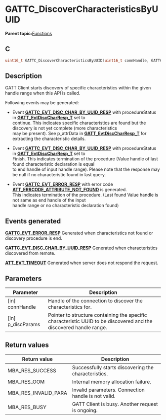 # GATTC\_DiscoverCharacteristicsByUUID

**Parent topic:**[Functions](GUID-AA412A66-C329-47A0-BB6A-362B8F7A62FE.md)

## C

```c
uint16_t GATTC_DiscoverCharacteristicsByUUID(uint16_t connHandle, GATTC_DiscoverCharacteristicByUuidParams_T *p_discParams);
```

## Description

GATT Client starts discovery of specific characteristics within the given handle range when this API is called.

Following events may be generated:

-   Event **[GATTC\_EVT\_DISC\_CHAR\_BY\_UUID\_RESP](GUID-20EFFBD2-7D3F-40CA-B85C-8FD3202D9933.md)** with procedureStatus in **[GATT\_EvtDiscCharResp\_T](GUID-5C4332DF-3DBC-44CA-BB0E-CD2D9A622A19.md)** set to<br />continue. This indicates specific characteristics are found but the discovery is not yet complete \(more characteristics<br />may be present\). See p\_attrData in **[GATT\_EvtDiscCharResp\_T](GUID-5C4332DF-3DBC-44CA-BB0E-CD2D9A622A19.md)** for extracting the characteristic details.

-   Event **[GATTC\_EVT\_DISC\_CHAR\_BY\_UUID\_RESP](GUID-20EFFBD2-7D3F-40CA-B85C-8FD3202D9933.md)** with procedureStatus in **[GATT\_EvtDiscCharResp\_T](GUID-5C4332DF-3DBC-44CA-BB0E-CD2D9A622A19.md)** set to<br />Finish. This indicates termination of the procedure \(Value handle of last found characteristic declaration is equal<br />to end handle of input handle range\). Please note that the response may be null if no characteristic found in last query.

-   Event **[GATTC\_EVT\_ERROR\_RESP](GUID-20EFFBD2-7D3F-40CA-B85C-8FD3202D9933.md)** with error code **[ATT\_ERRCODE\_ATTRIBUTE\_NOT\_FOUND](GUID-053481D7-C98A-4E78-B7AD-4D71F3A1B03B.md)** is generated.<br />This indicates termination of the procedure. \(Last found Value handle is not same as end handle of the input<br />handle range or no characteristic declaration found\)


## Events generated

**[GATTC\_EVT\_ERROR\_RESP](GUID-20EFFBD2-7D3F-40CA-B85C-8FD3202D9933.md)** Generated when characteristics not found or discovery procedure is end.

**[GATTC\_EVT\_DISC\_CHAR\_BY\_UUID\_RESP](GUID-20EFFBD2-7D3F-40CA-B85C-8FD3202D9933.md)** Generated when characteristics discovered from remote.

**[ATT\_EVT\_TIMEOUT](GUID-20EFFBD2-7D3F-40CA-B85C-8FD3202D9933.md)** Generated when server does not respond the request.

## Parameters

|Parameter|Description|
|---------|-----------|
|\[in\] connHandle|Handle of the connection to discover the characteristics for.|
|\[in\] p\_discParams|Pointer to structure containing the specific characteristic UUID to be discovered and the discovered handle range.|

## Return values

|Return value|Description|
|------------|-----------|
|MBA\_RES\_SUCCESS|Successfully starts discovering the characteristics.|
|MBA\_RES\_OOM|Internal memory allocation failure.|
|MBA\_RES\_INVALID\_PARA|Invalid parameters. Connection handle is not valid.|
|MBA\_RES\_BUSY|GATT Client is busy. Another request is ongoing.|

